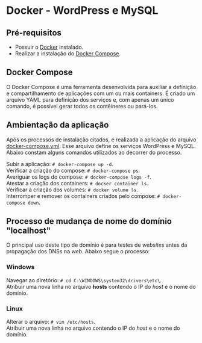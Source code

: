 # Docker - WordPress e MySQL

## Pré-requisitos

- Possuir o [Docker](https://docs.docker.com/get-docker/) instalado.
- Realizar a instalação do [Docker Compose](https://docs.docker.com/compose/install/).

## Docker Compose
O Docker Compose é uma ferramenta desenvolvida para auxiliar a definição e compartilhamento de aplicações com um ou mais containers. É criado um arquivo YAML para definição dos serviços e, com apenas um único comando, é possível gerar todos os contêineres ou pará-los.  

## Ambientação da aplicação

Após os processos de instalação citados, é realizada a aplicação do arquivo [docker-compose.yml](./docker-compose.yml). Esse arquivo define os serviços WordPress e MySQL. Abaixo constam alguns comandos utilizados ao decorrer do processo.    

Subir a aplicação: `# docker-compose up -d`.  
Verificar a criação do compose: `# docker-compose ps`.  
Averiguar os logs do compose: `# docker-compose logs -f`.  
Atestar a criação dos containers: `# docker container ls`.  
Verificar a criação dos volumes: `# docker volume ls`.  
Interromper e remover os containers criados pelo compose: `# docker-compose down`.

## Processo de mudança de nome do domínio "localhost"

O principal uso deste tipo de domínio é para testes de *websites* antes da propagação dos DNSs na *web*. Abaixo segue o processo:  

### Windows
Navegar ao diretório: `# cd C:\WINDOWS\system32\drivers\etc\`.  
Atribuir uma nova linha no arquivo **hosts** contendo o IP do *host* e o nome do domínio.  

### Linux
Alterar o arquivo: `# vim /etc/hosts`.  
Atribuir uma nova linha no arquivo contendo o IP do *host* e o nome do domínio.
